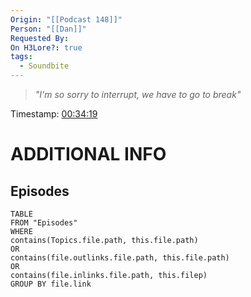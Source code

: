 ```yaml
---
Origin: "[[Podcast 148]]"
Person: "[[Dan]]"
Requested By: 
On H3Lore?: true
tags:
  - Soundbite
---
```

> *"I'm so sorry to interrupt, we have to go to break"*

Timestamp: [00:34:19](https://youtu.be/NK-_XJBYv-c?t=2059)

# ADDITIONAL INFO

## Episodes
``` dataview
TABLE
FROM "Episodes"
WHERE 
contains(Topics.file.path, this.file.path) 
OR 
contains(file.outlinks.file.path, this.file.path)
OR
contains(file.inlinks.file.path, this.filep)
GROUP BY file.link
```